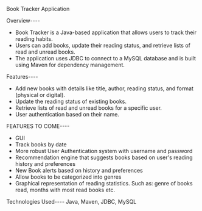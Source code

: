 Book Tracker Application

Overview----
- Book Tracker is a Java-based application that allows users to track their reading habits. 
- Users can add books, update their reading status, and retrieve lists of read and unread books. 
- The application uses JDBC to connect to a MySQL database and is built using Maven for dependency management.

Features----
- Add new books with details like title, author, reading status, and format (physical or digital).
- Update the reading status of existing books.
- Retrieve lists of read and unread books for a specific user.
- User authentication based on their name.
  
FEATURES TO COME----
- GUI
- Track books by date
- More robust User Authentication system with username and password
- Recommendation engine that suggests books based on user's reading history and preferences
- New Book alerts based on history and preferences
- Allow books to be categorized into genres
- Graphical representation of reading statistics. Such as: genre of books read, months with most read books etc.


Technologies Used----
Java,
Maven,
JDBC,
MySQL

